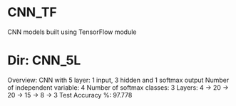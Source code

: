 # CNN_TF
CNN models built using TensorFlow module

Dir: CNN_5L
==============
Overview: CNN with 5 layer: 1 input, 3 hidden and 1 softmax output
Number of independent variable: 4
Number of softmax classes: 3
Layers: 4 -> 20 -> 20 -> 15 -> 8 -> 3
Test Accuracy %: 97.778

